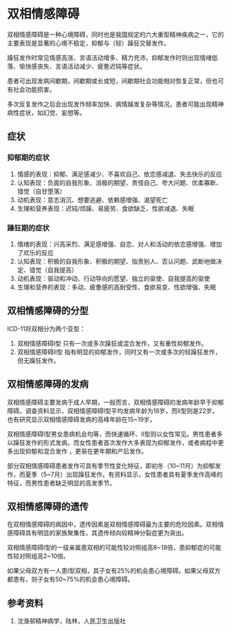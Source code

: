 # 双相情感障碍

双相情感障碍是一种心境障碍，同时也是我国规定的六大重型精神疾病之一，它的主要表现是显著的心境不稳定，抑郁与（轻）躁狂交替发作。

躁狂发作时常见情感高涨、言语活动增多、精力充沛，抑郁发作时则出现情绪低落、愉快感丧失、言语活动减少、疲惫迟钝等症状。

患者可出现发病间歇期，间歇期或长或短，间歇期社会功能相对恢复正常，但也可有社会功能损害。

多次反复发作之后会出现发作频率加快、病情越发复杂等情况。患者可能出现精神病性症状，如幻觉、妄想等。

## 症状

### 抑郁期的症状

1. 情感的表现：抑郁、满足感减少、不喜欢自己、依恋感减退、失去快乐的反应
2. 认知表现：负面的自我形象、消极的期望、责怪自己、夸大问题、优柔寡断、错觉（自甘堕落）
3. 动机表现：意志消沉、想要逃避、依赖感增强、渴望死亡
4. 生理和营养表现：迟钝/烦躁、易疲劳、食欲缺乏、性欲减退、失眠

### 躁狂期的症状

1. 情绪的表现：兴高采烈、满足感增强、自恋、对人和活动的依恋感增强、增加了欢乐的反应
2. 认知表现：积极的自我形象、积极的期望、指责别人、否认问题、武断地做决定、错觉（自我提高）
3. 动机表现：驱动和冲动、行动导向的愿望、独立的驱使、自我提高的驱使
4. 生理和营养的表现：多动、疲惫感的高耐受性、食欲易变、性欲增强、失眠

## 双相情感障碍的分型
ICD-11将双相分为两个亚型：

1. 双相情感障碍I型
    只有一次或多次躁狂或混合发作，又有重性抑郁发作。
2. 双相情感障碍II型
    指有明显的抑郁发作，同时又有一次或多次的轻躁狂发作，但无躁狂发作。

## 双相情感障碍的发病

双相情感障碍主要发病于成人早期，一般而言，双相情感障碍的发病年龄早于抑郁障碍。调查资料显示，双相情感障碍I型平均发病年龄为18岁，而II型则是22岁。也有研究显示双相情感障碍发病的高峰年龄在15~19岁。

双相情感障碍I型男女患病机会均等，而快速循环、II型则以女性常见。男性患者多以躁狂发作的形式发病，而女性患者首次发作大多表现为抑郁发作，或者病程中更多出现抑郁和混合发作 ，更易在更年期和产后发作。

部分双相情感障碍患者发作可具有季节性变化特征，即初冬（10~11月）为抑郁发作，而夏季（5~7月）出现躁狂发作。有资料显示，女性患者具有夏季发作高峰的特征，而男性患者缺乏明显的高发季节。

## 双相情感障碍的遗传

在双相情感障碍的病因中，遗传因素是双相情感障碍最为主要的危险因素。双相情感障碍具有明显的家族聚集性，其遗传倾向较精神分裂症更为突出。

双相情感障碍I型的一级亲属患双相的可能性较对照组高8~18倍，患抑郁症的可能性较对照组高2~10倍。

如果父母双方有一人患I型双相，其子女有25%的机会患心境障碍。如果父母双方都患有，则子女有50~75%的机会患心境障碍。

## 参考资料

1. 沈渔邨精神病学，陆林，人民卫生出版社
